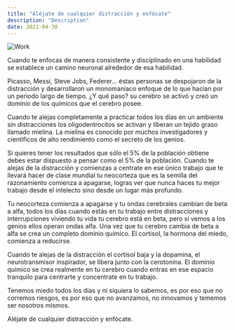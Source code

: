 ```yaml
---
title: "Aléjate de cualquier distracción y enfócate"
description: "Description"
date: 2021-04-30
---
```


![Work](https://images.unsplash.com/photo-1483389127117-b6a2102724ae?ixlib=rb-1.2.1&ixid=MnwxMjA3fDB8MHxwaG90by1wYWdlfHx8fGVufDB8fHx8&auto=format&fit=crop&w=2767&q=80)

Cuando te enfocas de manera consistente y disciplinado en una habilidad se establece un camino neuronal alrededor de esa habilidad. 

Picasso, Messi, Steve Jobs, Federer... éstas personas se despojaron de la distracción y desarrollaron un monomaniaco enfoque de lo que hacían por un periodo largo de tiempo. ¿Y qué paso? su cerebro se activó y creó un dominio de los químicos que el cerebro posee.

Cuando te alejas completamente a practicar todos los días en un ambiente sin distracciones los oligodentrocitos se activan y liberan un tejido graso llamado mielina. La mielina es conocido por muchos investigadores y cientificos de alto rendimiento como el secreto de los genios.

Si quieres tener los resultados que sólo el 5% de la población obtiene debes estar dispuesto a pensar como el 5% de la población. Cuando te alejas de la distracción y comienzas a centrate en ese único trabajo que te llevará hacer de clase mundial tu neocorteza que es la semilla del razonamiento comienza a apagarse, logras ver que nunca haces tu mejor trabajo desde el intelecto sino desde un lugar más profundo.

Tu neocorteza comienza a apagarse y tu ondas cerebrales cambian de beta a alfa, todos los días cuando estás en tu trabajo entre distracciones y interrupciones viviendo tu vida tu cerebro está en beta, pero si vemos a los genios ellos operan ondas alfa. Una vez que tu cerebro cambia de beta a alfa se crea un completo dominio químico. El cortisol, la hormona del miedo, comienza a reducirse.

Cuando te alejas de la distracción el cortisol baja y la dopamina, el neurotransmisor inspirador, se libera junto con la cerotonina. El dominio químico se crea realmente en tu cerebro cuando entras en ese espacio tranquilo para centrarte y concentrate en tu trabajo.

Tenemos miedo todos los días y ni siquiera lo sabemos, es por eso que no corremos riesgos, es por eso que no avanzamos, no innovamos y tememos ser nosotros mismos.

Aléjate de cualquier distracción y enfócate.
